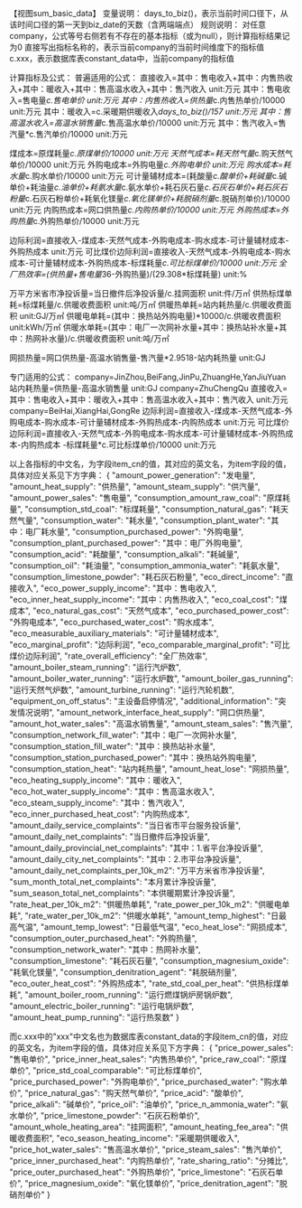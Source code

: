 【视图sum_basic_data】
变量说明：
days_to_biz()，表示当前时间口径下，从该时间口径的第一天到biz_date的天数（含两端端点）
规则说明：
对任意company，公式等号右侧若有不存在的基本指标（或为null），则计算指标结果记为0
直接写出指标名称的，表示当前company的当前时间维度下的指标值
c.xxx，表示数据库表constant_data中，当前company的指标值

计算指标及公式：
普遍适用的公式：
直接收入=其中：售电收入+其中：内售热收入+其中：暖收入+其中：售高温水收入+其中：售汽收入          unit:万元
其中：售电收入=售电量*c.售电单价          unit:万元
其中：内售热收入=供热量*c.内售热单价/10000          unit:万元
其中：暖收入=c.采暖期供暖收入*days_to_biz()/157          unit:万元
其中：售高温水收入=高温水销售量*c.售高温水单价/10000          unit:万元
其中：售汽收入=售汽量*c.售汽单价/10000          unit:万元

煤成本=原煤耗量*c.原煤单价/10000          unit:万元
天然气成本=耗天然气量*c.购天然气单价/10000          unit:万元
外购电成本=外购电量*c.外购电单价         unit:万元
购水成本=耗水量*c.购水单价/10000          unit:万元
可计量辅材成本=(耗酸量*c.酸单价+耗碱量*c.碱单价+耗油量*c.油单价+耗氨水量*c.氨水单价+耗石灰石量*c.石灰石单价+耗石灰石粉量*c.石灰石粉单价+耗氧化镁量*c.氧化镁单价+耗脱硝剂量*c.脱硝剂单价)/10000          unit:万元
内购热成本=网口供热量*c.内购热单价/10000          unit:万元
外购热成本=外购热量*c.外购热单价/10000          unit:万元


边际利润=直接收入-煤成本-天然气成本-外购电成本-购水成本-可计量辅材成本-外购热成本          unit:万元
可比煤价边际利润=直接收入-天然气成本-外购电成本-购水成本-可计量辅材成本-外购热成本-标煤耗量*c.可比标煤单价/10000          unit:万元
全厂热效率=(供热量+售电量*36-外购热量)/(29.308*标煤耗量)          unit:%

万平方米省市净投诉量=当日撤件后净投诉量/c.挂网面积          unit:件/万㎡
供热标煤单耗=标煤耗量/c.供暖收费面积          unit:吨/万㎡
供暖热单耗=站内耗热量/c.供暖收费面积           unit:GJ/万㎡
供暖电单耗=(其中：换热站外购电量)*10000/c.供暖收费面积           unit:kWh/万㎡
供暖水单耗=(其中：电厂一次网补水量+其中：换热站补水量+其中：热网补水量)/c.供暖收费面积           unit:吨/万㎡

网损热量=网口供热量-高温水销售量-售汽量*2.9518-站内耗热量           unit:GJ

专门适用的公式：
company=JinZhou,BeiFang,JinPu,ZhuangHe,YanJiuYuan
站内耗热量=供热量-高温水销售量           unit:GJ
company=ZhuChengQu
直接收入=其中：售电收入+其中：暖收入+其中：售高温水收入+其中：售汽收入          unit:万元
company=BeiHai,XiangHai,GongRe
边际利润=直接收入-煤成本-天然气成本-外购电成本-购水成本-可计量辅材成本-外购热成本-内购热成本          unit:万元
可比煤价边际利润=直接收入-天然气成本-外购电成本-购水成本-可计量辅材成本-外购热成本-内购热成本 -标煤耗量*c.可比标煤单价/10000          unit:万元

以上各指标的中文名，为字段item_cn的值，其对应的英文名，为item字段的值，具体对应关系见下方字典：
{
  "amount_power_generation": "发电量",
  "amount_heat_supply": "供热量",
  "amount_steam_supply": "供汽量",
  "amount_power_sales": "售电量",
  "consumption_amount_raw_coal": "原煤耗量",
  "consumption_std_coal": "标煤耗量",
  "consumption_natural_gas": "耗天然气量",
  "consumption_water": "耗水量",
  "consumption_plant_water": "其中：电厂耗水量",
  "consumption_purchased_power": "外购电量",
  "consumption_plant_purchased_power": "其中：电厂外购电量",
  "consumption_acid": "耗酸量",
  "consumption_alkali": "耗碱量",
  "consumption_oil": "耗油量",
  "consumption_ammonia_water": "耗氨水量",
  "consumption_limestone_powder": "耗石灰石粉量",
  "eco_direct_income": "直接收入",
  "eco_power_supply_income": "其中：售电收入",
  "eco_inner_heat_supply_income": "其中：内售热收入",
  "eco_coal_cost": "煤成本",
  "eco_natural_gas_cost": "天然气成本",
  "eco_purchased_power_cost": "外购电成本",
  "eco_purchased_water_cost": "购水成本",
  "eco_measurable_auxiliary_materials": "可计量辅材成本",
  "eco_marginal_profit": "边际利润",
  "eco_comparable_marginal_profit": "可比煤价边际利润",
  "rate_overall_efficiency": "全厂热效率",
  "amount_boiler_steam_running": "运行汽炉数",
  "amount_boiler_water_running": "运行水炉数",
  "amount_boiler_gas_running": "运行天然气炉数",
  "amount_turbine_running": "运行汽轮机数",
  "equipment_on_off_status": "主设备启停情况",
  "additional_information": "突发情况说明",
  "amount_network_interface_heat_supply": "网口供热量",
  "amount_hot_water_sales": "高温水销售量",
  "amount_steam_sales": "售汽量",
  "consumption_network_fill_water": "其中：电厂一次网补水量",
  "consumption_station_fill_water": "其中：换热站补水量",
  "consumption_station_purchased_power": "其中：换热站外购电量",
  "consumption_station_heat": "站内耗热量",
  "amount_heat_lose": "网损热量",
  "eco_heating_supply_income": "其中：暖收入",
  "eco_hot_water_supply_income": "其中：售高温水收入",
  "eco_steam_supply_income": "其中：售汽收入",
  "eco_inner_purchased_heat_cost": "内购热成本",
  "amount_daily_service_complaints": "当日省市平台服务投诉量",
  "amount_daily_net_complaints": "当日撤件后净投诉量",
  "amount_daily_provincial_net_complaints": "其中：1.省平台净投诉量",
  "amount_daily_city_net_complaints": "其中：2.市平台净投诉量",
  "amount_daily_net_complaints_per_10k_m2": "万平方米省市净投诉量",
  "sum_month_total_net_complaints": "本月累计净投诉量",
  "sum_season_total_net_complaints": "本供暖期累计净投诉量",
  "rate_heat_per_10k_m2": "供暖热单耗",
  "rate_power_per_10k_m2": "供暖电单耗",
  "rate_water_per_10k_m2": "供暖水单耗",
  "amount_temp_highest": "日最高气温",
  "amount_temp_lowest": "日最低气温",
  "eco_heat_lose": "网损成本",
  "consumption_outer_purchased_heat": "外购热量",
  "consumption_network_water": "其中：热网补水量",
  "consumption_limestone": "耗石灰石量",
  "consumption_magnesium_oxide": "耗氧化镁量",
  "consumption_denitration_agent": "耗脱硝剂量",
  "eco_outer_heat_cost": "外购热成本",
  "rate_std_coal_per_heat": "供热标煤单耗",
  "amount_boiler_room_running": "运行燃煤锅炉房锅炉数",
  "amount_electric_boiler_running": "运行电锅炉数",
  "amount_heat_pump_running": "运行热泵数"
}

而c.xxx中的"xxx"中文名也为数据库表constant_data的字段item_cn的值，对应的英文名，为item字段的值，具体对应关系见下方字典：
{
  "price_power_sales": "售电单价",
  "price_inner_heat_sales": "内售热单价",
  "price_raw_coal": "原煤单价",
  "price_std_coal_comparable": "可比标煤单价",
  "price_purchased_power": "外购电单价",
  "price_purchased_water": "购水单价",
  "price_natural_gas": "购天然气单价",
  "price_acid": "酸单价",
  "price_alkali": "碱单价",
  "price_oil": "油单价",
  "price_n_ammonia_water": "氨水单价",
  "price_limestone_powder": "石灰石粉单价",
  "amount_whole_heating_area": "挂网面积",
  "amount_heating_fee_area": "供暖收费面积",
  "eco_season_heating_income": "采暖期供暖收入",
  "price_hot_water_sales": "售高温水单价",
  "price_steam_sales": "售汽单价",
  "price_inner_purchased_heat": "内购热单价",
  "rate_sharing_ratio": "分摊比",
  "price_outer_purchased_heat": "外购热单价",
  "price_limestone": "石灰石单价",
  "price_magnesium_oxide": "氧化镁单价",
  "price_denitration_agent": "脱硝剂单价"
}